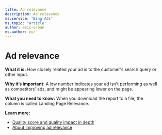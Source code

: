 ```yaml
---
title: Ad relevance
description: Ad relevance
ms.service: "Bing-Ads"
ms.topic: "article"
author: eric-urban
ms.author: eur
---
```


# Ad relevance

**What it is:**     How closely related your ad is to the customer's search query or other input.

**Why it’s important:** A low number indicates your ad isn't performing as well as competitors' ads, and might be appearing lower on the page.

**What you need to know:**     When you download the report to a file, the column is called Landing Page Relevance.

**Learn more:**
- [Quality score and quality impact in depth](../hlp_BA_CONC_AboutQualityScore.md)
- [About improving ad relevance](../hlp_BA_CONC_AboutIncreasingAdRelevance.md)


